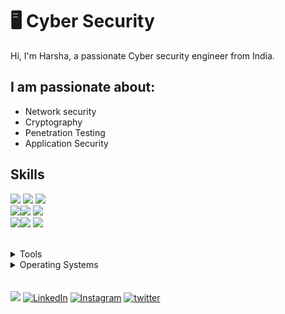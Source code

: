 # 🖥 Cyber Security

Hi, I'm Harsha, a passionate Cyber security engineer from India.

## I am passionate about:

- Network security
- Cryptography
- Penetration Testing
- Application Security
## Skills

<img src="https://img.shields.io/badge/PHP-ff7851" /> <img src="https://img.shields.io/badge/HTML-44b2fb" /> 
<img src="https://img.shields.io/badge/CSS3 -ffc742" /> <br>
<img src="https://img.shields.io/badge/Javascript -563d7c" /><img src="https://img.shields.io/badge/Python -41b883" />
<img src="https://img.shields.io/badge/Networking -FF0000"/> <br>
<img src="https://img.shields.io/badge/Linux -1cc4b4" /><img src="https://img.shields.io/badge/Scripting -FF0000" /> <img src="https://img.shields.io/badge/mySQL -ff7b19" /> 

</br>
<details>
	<summary>Tools</summary>
	<ul>
    	<li>Metasploit</li>
		<li>Burp suite</li>
		<li>Nmap</li>
		<li>Wireshark</li>
    </ul>

</details>

<details>
	<summary>Operating Systems</summary>
	<ul>
		<li>Windows</li>
        <li>Linux</li>
	</ul>
</details>
</br>
</br>
<a href="https://harsha-ambati.github.io/Harsha/"><img src="https://img.shields.io/badge/🔽Download_My_CV-002366"/></a>
<a href="https://www.linkedin.com/in/harsha-ambati/"><img src="https://img.shields.io/badge/LinkedIn-%230077B5.svg?&style=flat-square&logo=linkedin&logoColor=white" alt="LinkedIn"></a>
<a href="https://www.instagram.com/harsha.ambati/"><img src="https://img.shields.io/badge/Instagram-%23E4405F.svg?&style=flat-square&logo=instagram&logoColor=white" alt="Instagram"></a>
<a href="https://twitter.com/harsha0x01"><img src="https://img.shields.io/badge/Twitter-%231877F2.svg?&style=flat-square&logo=twitter&logoColor=white" alt="twitter"></a>
